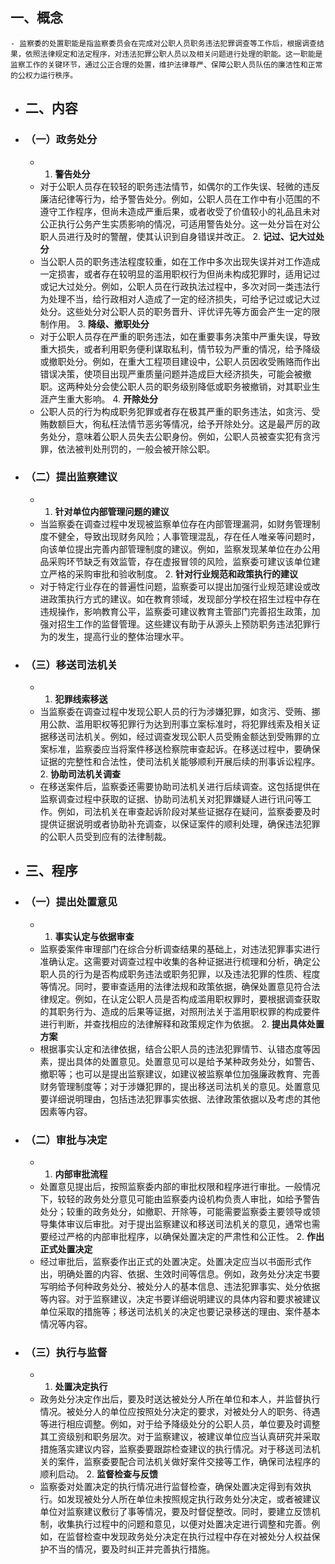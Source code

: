 ## 一、概念
	- 监察委的处置职能是指监察委员会在完成对公职人员职务违法犯罪调查等工作后，根据调查结果，依照法律规定和法定程序，对违法犯罪公职人员以及相关问题进行处理的职能。这一职能是监察工作的关键环节，通过公正合理的处置，维护法律尊严、保障公职人员队伍的廉洁性和正常的公权力运行秩序。
- ## 二、内容
- ### （一）政务处分
	- 1. **警告处分**
	- 对于公职人员存在较轻的职务违法情节，如偶尔的工作失误、轻微的违反廉洁纪律等行为，给予警告处分。例如，公职人员在工作中有小范围的不遵守工作程序，但尚未造成严重后果，或者收受了价值较小的礼品且未对公正执行公务产生实质影响的情况，可适用警告处分。这一处分旨在对公职人员进行及时的警醒，使其认识到自身错误并改正。
	  2. **记过、记大过处分**
	- 当公职人员的职务违法程度较重，如在工作中多次出现失误并对工作造成一定损害，或者存在较明显的滥用职权行为但尚未构成犯罪时，适用记过或记大过处分。例如，公职人员在行政执法过程中，多次对同一类违法行为处理不当，给行政相对人造成了一定的经济损失，可给予记过或记大过处分。这些处分对公职人员的职务晋升、评优评先等方面会产生一定的限制作用。
	  3. **降级、撤职处分**
	- 对于公职人员存在严重的职务违法，如在重要事务决策中严重失误，导致重大损失，或者利用职务便利谋取私利，情节较为严重的情况，给予降级或撤职处分。例如，在重大工程项目建设中，公职人员因收受贿赂而作出错误决策，使项目出现严重质量问题并造成巨大经济损失，可能会被撤职。这两种处分会使公职人员的职务级别降低或职务被撤销，对其职业生涯产生重大影响。
	  4. **开除处分**
	- 公职人员的行为构成职务犯罪或者存在极其严重的职务违法，如贪污、受贿数额巨大，徇私枉法情节恶劣等情况，给予开除处分。这是最严厉的政务处分，意味着公职人员失去公职身份。例如，公职人员被查实犯有贪污罪，依法被判处刑罚的，一般会被开除公职。
- ### （二）提出监察建议
	- 1. **针对单位内部管理问题的建议**
	- 当监察委在调查过程中发现被监察单位存在内部管理漏洞，如财务管理制度不健全，导致出现财务风险；人事管理混乱，存在任人唯亲等问题时，向该单位提出完善内部管理制度的建议。例如，监察发现某单位在办公用品采购环节缺乏有效监管，存在虚报冒领的风险，监察委可建议该单位建立严格的采购审批和验收制度。
	  2. **针对行业规范和政策执行的建议**
	- 对于特定行业存在的普遍性问题，监察委可以提出加强行业规范建设或改进政策执行方式的建议。如在教育领域，发现部分学校在招生过程中存在违规操作，影响教育公平，监察委可建议教育主管部门完善招生政策，加强对招生工作的监督管理。这些建议有助于从源头上预防职务违法犯罪行为的发生，提高行业的整体治理水平。
- ### （三）移送司法机关
	- 1. **犯罪线索移送**
	- 当监察委在调查过程中发现公职人员的行为涉嫌犯罪，如贪污、受贿、挪用公款、滥用职权等犯罪行为达到刑事立案标准时，将犯罪线索及相关证据移送司法机关。例如，经过调查发现公职人员受贿金额达到受贿罪的立案标准，监察委应当将案件移送检察院审查起诉。在移送过程中，要确保证据的完整性和合法性，使司法机关能够顺利开展后续的刑事诉讼程序。
	  2. **协助司法机关调查**
	- 在移送案件后，监察委还需要协助司法机关进行后续调查。这包括提供在监察调查过程中获取的证据、协助司法机关对犯罪嫌疑人进行讯问等工作。例如，司法机关在审查起诉阶段对某些证据存在疑问，监察委要及时提供证据说明或者协助补充调查，以保证案件的顺利处理，确保违法犯罪的公职人员受到应有的法律制裁。
- ## 三、程序
- ### （一）提出处置意见
	- 1. **事实认定与依据审查**
	- 监察委案件审理部门在综合分析调查结果的基础上，对违法犯罪事实进行准确认定。这需要对调查过程中收集的各种证据进行梳理和分析，确定公职人员的行为是否构成职务违法或职务犯罪，以及违法犯罪的性质、程度等情况。同时，要审查适用的法律法规和政策依据，确保处置意见符合法律规定。例如，在认定公职人员是否构成滥用职权罪时，要根据调查获取的其职务行为、造成的后果等证据，对照刑法关于滥用职权罪的构成要件进行判断，并查找相应的法律解释和政策规定作为依据。
	  2. **提出具体处置方案**
	- 根据事实认定和法律依据，结合公职人员的违法犯罪情节、认错态度等因素，提出具体的处置意见。处置意见可以是给予某种政务处分，如警告、撤职等；也可以是提出监察建议，如建议被监察单位加强廉政教育、完善财务管理制度等；对于涉嫌犯罪的，提出移送司法机关的意见。处置意见要详细说明理由，包括违法犯罪事实依据、法律政策依据以及考虑的其他因素等内容。
- ### （二）审批与决定
	- 1. **内部审批流程**
	- 处置意见提出后，按照监察委内部的审批权限和程序进行审批。一般情况下，较轻的政务处分意见可能由监察委内设机构负责人审批，如给予警告处分；较重的政务处分，如撤职、开除等，可能需要监察委主要领导或领导集体审议后审批。对于提出监察建议和移送司法机关的意见，通常也需要经过严格的内部审批程序，以确保处置决定的严肃性和公正性。
	  2. **作出正式处置决定**
	- 经过审批后，监察委作出正式的处置决定。处置决定应当以书面形式作出，明确处置的内容、依据、生效时间等信息。例如，政务处分决定书要写明给予何种政务处分、被处分人的基本信息、违法犯罪事实、处分依据等内容。对于监察建议，决定书要详细说明建议的具体内容和要求被建议单位采取的措施等；移送司法机关的决定也要记录移送的理由、案件基本情况等内容。
- ### （三）执行与监督
	- 1. **处置决定执行**
	- 政务处分决定作出后，要及时送达被处分人所在单位和本人，并监督执行情况。被处分人的单位应按照处分决定的要求，对被处分人的职务、待遇等进行相应调整。例如，对于给予降级处分的公职人员，单位要及时调整其工资级别和职务层次。对于监察建议，被建议单位应当认真研究并采取措施落实建议内容，监察委要跟踪检查建议的执行情况。对于移送司法机关的案件，监察委要配合司法机关做好案件交接等工作，确保司法程序的顺利启动。
	  2. **监督检查与反馈**
	- 监察委对处置决定的执行情况进行监督检查，确保处置决定得到有效执行。如发现被处分人所在单位未按照规定执行政务处分决定，或者被建议单位对监察建议敷衍了事等情况，要及时督促整改。同时，要建立反馈机制，收集执行过程中的问题和意见，以便对处置决定进行调整和完善。例如，在监督检查中发现政务处分决定在执行过程中存在对被处分人权益保护不当的情况，要及时纠正并完善执行措施。